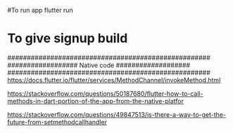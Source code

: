 #To run app
flutter run
# To give signup build


####################################################
##################  Native code  ###################
#################################################### 
https://docs.flutter.io/flutter/services/MethodChannel/invokeMethod.html

https://stackoverflow.com/questions/50187680/flutter-how-to-call-methods-in-dart-portion-of-the-app-from-the-native-platfor

https://stackoverflow.com/questions/49847513/is-there-a-way-to-get-the-future-from-setmethodcallhandler
